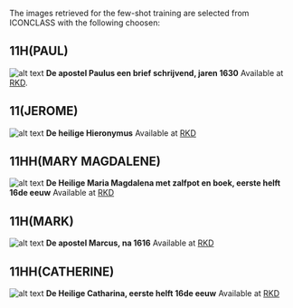 The images retrieved for the few-shot training are selected from ICONCLASS with the following choosen:

## 11H(PAUL)
![alt text](<RKD Research De apostel Paulus een brief schrijvend, jaren 1630.jpg>)
**De apostel Paulus een brief schrijvend, jaren 1630** Available at [RKD](https://research.rkd.nl/nl/detail/https%3A%2F%2Fdata.rkd.nl%2Fimages%2F114713).

## 11(JEROME)
![alt text](<RKD Research De heilige Hieronymus.jpg>)
**De heilige Hieronymus** Available at [RKD](https://research.rkd.nl/nl/detail/https%3A%2F%2Fdata.rkd.nl%2Fimages%2F1785)

## 11HH(MARY MAGDALENE)
![alt text](<RKD Research De Heilige Maria Magdalena met zalfpot en boek, eerste helft 16de eeuw.jpg>)
**De Heilige Maria Magdalena met zalfpot en boek, eerste helft 16de eeuw** Available at [RKD](https://research.rkd.nl/nl/detail/https%3A%2F%2Fdata.rkd.nl%2Fimages%2F31402)

## 11H(MARK)
![alt text](<RKD Research De apostel Marcus, na 1616.jpg>)
**De apostel Marcus, na 1616** Available at [RKD](https://research.rkd.nl/nl/detail/https%3A%2F%2Fdata.rkd.nl%2Fimages%2F116132)

## 11HH(CATHERINE)
![alt text](<RKD Research De Heilige Catharina, eerste helft 16de eeuw.jpg>)
**De Heilige Catharina, eerste helft 16de eeuw** Available at [RKD](https://research.rkd.nl/nl/detail/https%3A%2F%2Fdata.rkd.nl%2Fimages%2F210654)